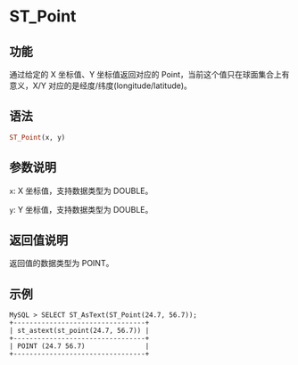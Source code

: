 # ST_Point

## 功能

通过给定的 X 坐标值、Y 坐标值返回对应的 Point，当前这个值只在球面集合上有意义，X/Y 对应的是经度/纬度(longitude/latitude)。

## 语法

```Haskell
ST_Point(x, y)
```

## 参数说明

`x`: X 坐标值，支持数据类型为 DOUBLE。

`y`: Y 坐标值，支持数据类型为 DOUBLE。

## 返回值说明

返回值的数据类型为 POINT。

## 示例

```Plain Text
MySQL > SELECT ST_AsText(ST_Point(24.7, 56.7));
+---------------------------------+
| st_astext(st_point(24.7, 56.7)) |
+---------------------------------+
| POINT (24.7 56.7)               |
+---------------------------------+
```
